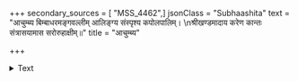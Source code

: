 +++
secondary_sources = [ "MSS_4462",]
jsonClass = "Subhaashita"
text = "आचुम्ब्य बिम्बाधरमङ्गवल्लीम् आलिङ्ग्य संस्पृश्य कपोलपालिम्।  \nश्रीखण्डमादाय करेण कान्तः संत्रासयामास सरोरुहाक्षीम्॥"
title = "आचुम्ब्य"

+++

<details><summary>Text</summary>

आचुम्ब्य बिम्बाधरमङ्गवल्लीम् आलिङ्ग्य संस्पृश्य कपोलपालिम्।  
श्रीखण्डमादाय करेण कान्तः संत्रासयामास सरोरुहाक्षीम्॥
</details>
